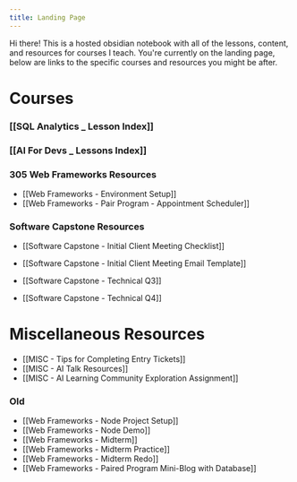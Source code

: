 ```yaml
---
title: Landing Page
---
```

Hi there! This is a hosted obsidian notebook with all of the lessons, content, and resources for courses I teach. You're currently on the landing page, below are links to the specific courses and resources you might be after.

# Courses

### [[SQL Analytics _ Lesson Index]]

### [[AI For Devs _ Lessons Index]]

### 305 Web Frameworks Resources

- [[Web Frameworks - Environment Setup]]
- [[Web Frameworks - Pair Program - Appointment Scheduler]]


### Software Capstone Resources

- [[Software Capstone - Initial Client Meeting Checklist]]
- [[Software Capstone - Initial Client Meeting Email Template]]

- [[Software Capstone - Technical Q3]]
- [[Software Capstone - Technical Q4]]

# Miscellaneous Resources

- [[MISC - Tips for Completing Entry Tickets]]
- [[MISC - AI Talk Resources]]
- [[MISC -  AI Learning Community Exploration Assignment]]

### Old

- [[Web Frameworks - Node Project Setup]]
- [[Web Frameworks - Node Demo]]
- [[Web Frameworks - Midterm]]
- [[Web Frameworks - Midterm Practice]]
- [[Web Frameworks - Midterm Redo]]
- [[Web Frameworks - Paired Program Mini-Blog with Database]]

